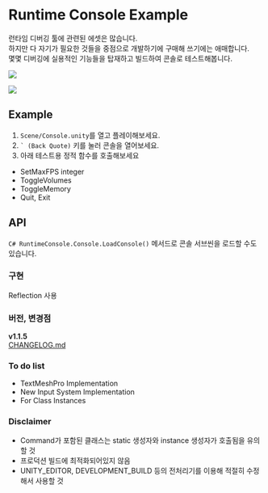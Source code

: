 # Runtime Console Example

런타임 디버깅 툴에 관련된 에셋은 많습니다.  
하지만 다 자기가 필요한 것들을 중점으로 개발하기에 구매해 쓰기에는 애매합니다.  
몇몇 디버깅에 실용적인 기능들을 탑재하고 빌드하여 콘솔로 테스트해봅니다.  

![](https://github.com/cqtd/runtime-console/blob/master/Images/1.gif?raw=true)  

![](https://github.com/cqtd/runtime-console/blob/master/Images/2.gif?raw=true)  

## Example
1. `Scene/Console.unity`를 열고 플레이해보세요.  
2. ``` ` (Back Quote) ``` 키를 눌러 콘솔을 열어보세요.
3. 아래 테스트용 정적 함수를 호출해보세요

- SetMaxFPS integer
- ToggleVolumes
- ToggleMemory
- Quit, Exit

## API
```C# RuntimeConsole.Console.LoadConsole()``` 메서드로 콘솔 서브씬을 로드할 수도 있습니다.

### 구현
Reflection 사용

### 버전, 변경점
**v1.1.5**  
[CHANGELOG.md](https://github.com/cqtd/runtime-console/blob/master/CHANGELOG.md)

### To do list
- TextMeshPro Implementation
- New Input System Implementation
- For Class Instances

### Disclaimer
- Command가 포함된 클래스는 static 생성자와 instance 생성자가 호출됨을 유의할 것
- 프로덕션 빌드에 최적화되어있지 않음
- UNITY_EDITOR, DEVELOPMENT_BUILD 등의 전처리기를 이용해 적절히 수정해서 사용할 것

